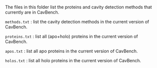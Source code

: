 The files in this folder list the proteins and cavity detection methods that currently are in CavBench.

<code>methods.txt</code> : list the cavity detection methods in the current version of CavBench.

<code>proteins.txt</code> : list all (apo+holo) proteins in the current version of CavBench.

<code>apos.txt</code> : list all apo proteins in the current version of CavBench.

<code>holos.txt</code> : list all holo proteins in the current version of CavBench.
